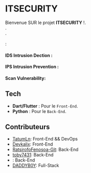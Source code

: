 # ITSECURITY

Bienvenue SUR le projet **ITSECURITY** !.<br>.<br>.<br><br>:
#### IDS Intrusion Dection :
#### IPS Intrusion Prevention :
#### Scan Vulnerability:

## Tech
- **Dart/Flutter** : Pour le `Front-End`.
- **Python** : Pour le `Back-End`.

## Contributeurs
- [TatumLn](https://github.com/TatumLn): Front-End && DevOps 
- [Devkalix](https://github.com/Devkalix): Front-End
- [RatsirofoFenosoa-Git](https://github.com/RatsirofoFenosoa-Git): Back-End 
- [toby7431](https://github.com/toby7431): Back-End
- [](https://github.com/): Back-End
- [DADDYB0Y](https://github.com/DADDYB0Y): Full-Stack
